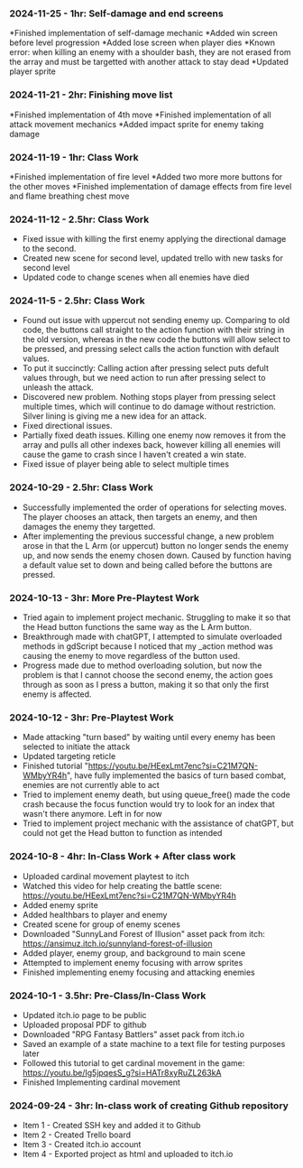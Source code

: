 ### 2024-11-25 - 1hr: Self-damage and end screens
*Finished implementation of self-damage mechanic
*Added win screen before level progression
*Added lose screen when player dies
*Known error: when killing an enemy with a shoulder bash, they are not erased from the array and must be targetted with another attack to stay dead
*Updated player sprite

### 2024-11-21 - 2hr: Finishing move list
*Finished implementation of 4th move
*Finished implementation of all attack movement mechanics
*Added impact sprite for enemy taking damage

### 2024-11-19 - 1hr: Class Work
*Finished implementation of fire level
*Added two more more buttons for the other moves
*Finished implementation of damage effects from fire level and flame breathing chest move

### 2024-11-12 - 2.5hr: Class Work
* Fixed issue with killing the first enemy applying the directional damage to the second.
* Created new scene for second level, updated trello with new tasks for second level
* Updated code to change scenes when all enemies have died

### 2024-11-5 - 2.5hr: Class Work
* Found out issue with uppercut not sending enemy up. Comparing to old code, the buttons call straight to the action function with their string in the old version, whereas in the new code the buttons will allow select to be pressed, and pressing select calls the action function with default values.
* To put it succinctly: Calling action after pressing select puts defult values through, but we need action to run after pressing select to unleash the attack.
* Discovered new problem. Nothing stops player from pressing select multiple times, which will continue to do damage without restriction. Silver lining is giving me a new idea for an attack.
* Fixed directional issues.
* Partially fixed death issues. Killing one enemy now removes it from the array and pulls all other indexes back, however killing all enemies will cause the game to crash since I haven't created a win state.
* Fixed issue of player being able to select multiple times


### 2024-10-29 - 2.5hr: Class Work
* Successfully implemented the order of operations for selecting moves. The player chooses an attack, then targets an enemy, and then damages the enemy they targetted.
* After implementing the previous successful change, a new problem arose in that the L Arm (or uppercut) button no longer sends the enemy up, and now sends the enemy chosen down. Caused by function having a default value set to down and being called before the buttons are pressed.

### 2024-10-13 - 3hr: More Pre-Playtest Work
* Tried again to implement project mechanic. Struggling to make it so that the Head button functions the same way as the L Arm button.
* Breakthrough made with chatGPT, I attempted to simulate overloaded methods in gdScript because I noticed that my _action method was causing the enemy to move regardless of the button used.
* Progress made due to method overloading solution, but now the problem is that I cannot choose the second enemy, the action goes through as soon as I press a button, making it so that only the first enemy is affected.


### 2024-10-12 - 3hr: Pre-Playtest Work
* Made attacking "turn based" by waiting until every enemy has been selected to initiate the attack
* Updated targeting reticle
* Finished tutorial "https://youtu.be/HEexLmt7enc?si=C21M7QN-WMbyYR4h", have fully implemented the basics of turn based combat, enemies are not currently able to act
* Tried to implement enemy death, but using queue_free() made the code crash because the focus function would try to look for an index that wasn't there anymore. Left in for now
* Tried to implement project mechanic with the assistance of chatGPT, but could not get the Head button to function as intended


### 2024-10-8 - 4hr: In-Class Work + After class work
* Uploaded cardinal movement playtest to itch
* Watched this video for help creating the battle scene: https://youtu.be/HEexLmt7enc?si=C21M7QN-WMbyYR4h
* Added enemy sprite
* Added healthbars to player and enemy
* Created scene for group of enemy scenes
* Downloaded "SunnyLand Forest of Illusion" asset pack from itch: https://ansimuz.itch.io/sunnyland-forest-of-illusion
* Added player, enemy group, and background to main scene
* Attempted to implement enemy focusing with arrow sprites
* Finished implementing enemy focusing and attacking enemies


### 2024-10-1 - 3.5hr: Pre-Class/In-Class Work
* Updated itch.io page to be public
* Uploaded proposal PDF to github
* Downloaded "RPG Fantasy Battlers" asset pack from itch.io
* Saved an example of a state machine to a text file for testing purposes later
* Followed this tutorial to get cardinal movement in the game: https://youtu.be/Ig5jpqesS_g?si=HATr8xyRuZL263kA
* Finished Implementing cardinal movement


### 2024-09-24 - 3hr: In-class work of creating Github repository
* Item 1 - Created SSH key and added it to Github
* Item 2 - Created Trello board
* Item 3 - Created itch.io account
* Item 4 - Exported project as html and uploaded to itch.io